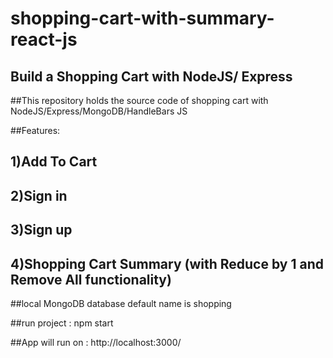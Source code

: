 # shopping-cart-with-summary-react-js

## Build a Shopping Cart with NodeJS/ Express

##This repository holds the source code of shopping cart with NodeJS/Express/MongoDB/HandleBars JS

##Features:

## 1)Add To Cart

## 2)Sign in

## 3)Sign up

## 4)Shopping Cart Summary (with Reduce by 1 and Remove All functionality)

##local MongoDB database default name is shopping

##run project : npm start

##App will run on : http://localhost:3000/
